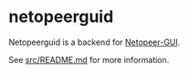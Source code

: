 netopeerguid
============

Netopeerguid is a backend for [Netopeer-GUI](https://github.com/CESNET/Netopeer-GUI).

See [src/README.md](src/README.md) for more information.
